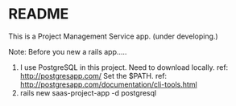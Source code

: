# README

This is a Project Management Service app.
(under developing.)




Note: Before you new a rails app.....
1. I use PostgreSQL in this project.
 Need to download locally. ref: http://postgresapp.com/
 Set the $PATH. ref: http://postgresapp.com/documentation/cli-tools.html
2. rails new saas-project-app -d postgresql
